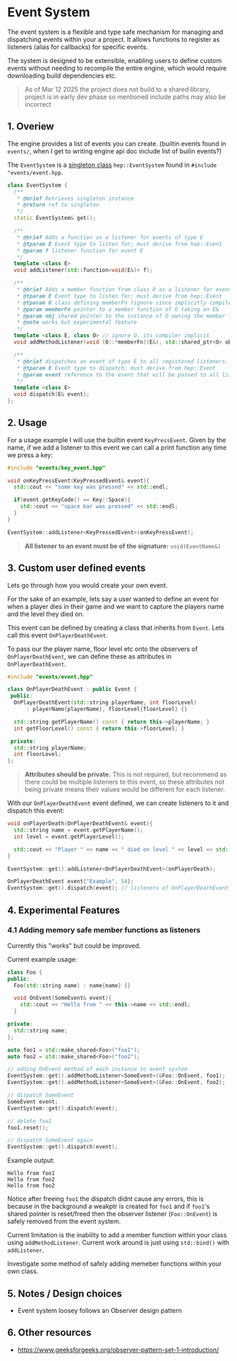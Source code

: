 # Event System

The event system is a flexible and type safe mechanism for managing and dispatching events within your a project. It allows functions to register as listeners (alias for callbacks) for specific events.

The system is designed to be extensible, enabling users to define custom events without needing to recompile the entire engine, which would require downloading build dependencies etc.

> As of Mar 12 2025 the project does not build to a shared library, project is in early dev phase so mentioned include paths may also be incorrect

## 1. Overiew

The engine provides a list of events you can create. (builtin events found in `events/`, when I get to writing engine api doc include list of builin events?)

The `EventSystem` is a [singleton class](https://www.geeksforgeeks.org/singleton-class-java/) `hep::EventSystem` found in `#include "events/event.hpp`.

```cpp
class EventSystem {
  /**
   * @brief Retrieves singleton instance
   * @return ref to singleton
   */
  static EventSystem& get();

  /**
   * @brief Adds a function as a listener for events of type E
   * @tparam E Event type to listen for; must derive from hep::Event
   * @param f listener function for event E
   */
  template <class E>
  void addListener(std::function<void(E&)> f);

  /**
   * @brief Adds a member function from class O as a listener for events of type E
   * @tparam E Event type to listen for; must derive from hep::Event
   * @tparam O class defining memberFn (ignore since implicitly compiled)
   * @param memberFn pointer to a member function of O taking an E&
   * @param obj shared pointer to the instance of O owning the member function
   * @note works but experimental feature
   */
  template <class E, class O> // ignore O, its compiler implicit
  void addMethodListener(void (O::*memberFn)(E&), std::shared_ptr<O> obj);

  /**
   * @brief dispatches an event of type E to all registered listeners.
   * @tparam E Event type to dispatch; must derive from hep::Event
   * @param event reference to the event that will be passed to all listeners
   */
  template <class E>
  void dispatch(E& event);
};
```

## 2. Usage

For a usage example I will use the builtin event `KeyPressEvent`. Given by the name, if we add a listener to this event we can call a print function any time we press a key:

```cpp
#include "events/key_event.hpp"

void onKeyPressEvent(KeyPressedEvent& event){
  std::cout << "some key was pressed" << std::endl;

  if(event.getKeyCode() == Key::Space){
    std::cout << "space bar was pressed" << std::endl;
  }
}

EventSystem::addListener<KeyPressedEvent>(onKeyPressEvent);
```

> **All listener to an event must be of the signature:** `void(EventName&)`

## 3. Custom user defined events

Lets go through how you would create your own event.

For the sake of an example, lets say a user wanted to define an event for when a player dies in their game and we want to capture the players name and the level they died on.

This event can be defined by creating a class that inherits from `Event`. Lets call this event `OnPlayerDeathEvent`.

To pass our the player name, floor level etc onto the observers of `OnPlayerDeathEvent`, we can define these as attributes in `OnPlayerDeathEvent`.

```cpp
#include "events/event.hpp"

class OnPlayerDeathEvent : public Event {
 public:
  OnPlayerDeathEvent(std::string playerName, int floorLevel)
      : playerName{playerName}, floorLevel{floorLevel} {}

  std::string getPlayerName() const { return this->playerName; }
  int getFloorLevel() const { return this->floorLevel; }

 private:
  std::string playerName;
  int floorLevel;
};
```

> **Attributes should be private.** This is not required, but recommend as there could be multiple listeners to this event, so these attributes not being private means their values would be different for each listener.

With our `OnPlayerDeathEvent` event defined, we can create listeners to it and dispatch this event:

```cpp
void onPlayerDeath(OnPlayerDeathEvent& event){
  std::string name = event.getPlayerName();
  int level = event.getPlayerLevel();

  std::cout << "Player " << name << " died on level " << level << std::endl;
}

EventSystem::get().addListener<OnPlayerDeathEvent>(onPlayerDeath);

OnPlayerDeathEvent event{"Example", 54};
EventSystem::get().dispatch(event); // listeners of OnPlayerDeathEvent get called
```

## 4. Experimental Features

### 4.1 Adding memory safe member functions as listeners

Currently this "works" but could be improved.

Current example usage:

```cpp
class Foo {
public:
  Foo(std::string name) : name{name} {}

  void OnEvent(SomeEvent& event){
    std::cout << "Hello from " << this->name << std::endl;
  }

private:
  std::string name;
};

auto foo1 = std::make_shared<Foo>("foo1");
auto foo2 = std::make_shared<Foo>("foo2");

// adding OnEvent method of each instance to event system
EventSystem::get().addMethodListener<SomeEvent>(&Foo::OnEvent, foo1);
EventSystem::get().addMethodListener<SomeEvent>(&Foo::OnEvent, foo2);

// dispatch SomeEvent
SomeEvent event;
EventSystem::get().dispatch(event);

// delete foo1
foo1.reset();

// dispatch SomeEvent again
EventSystem::get().dispatch(event);
```

Example output:

```
Hello from foo1
Hello from foo2
Hello from foo2
```

Notice after freeing `foo1` the dispatch didnt cause any errors, this is because in the background a weakptr is created for `foo1` and if `foo1`'s shared pointer is reset/freed then the observer listener (`Foo::OnEvent`) is safely removed from the event system.

Current limitation is the inability to add a member function within your class using `addMethodListener`. Current work around is just using `std::bind()` with `addListener`.

Investigate some method of safely adding memeber functions within your own class.

## 5. Notes / Design choices

- Event system loosey follows an Observer design pattern

## 6. Other resources

- https://www.geeksforgeeks.org/observer-pattern-set-1-introduction/
